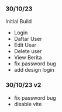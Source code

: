 <h3>30/10/23</h3>

<p>Initial Build</p>
<ul>
    <li>Login</li>
    <li>Daftar User</li>
    <li>Edit User</li>
    <li>Delete user</li>
    <li>View Berita</li>
    <li>fix password bug</li>
    <li>add design login</li>
</ul>

<h3>30/10/23 v2</h3>
<ul>
    <li>fix password bug</li>
    <li>disable vite</li>
</ul>
